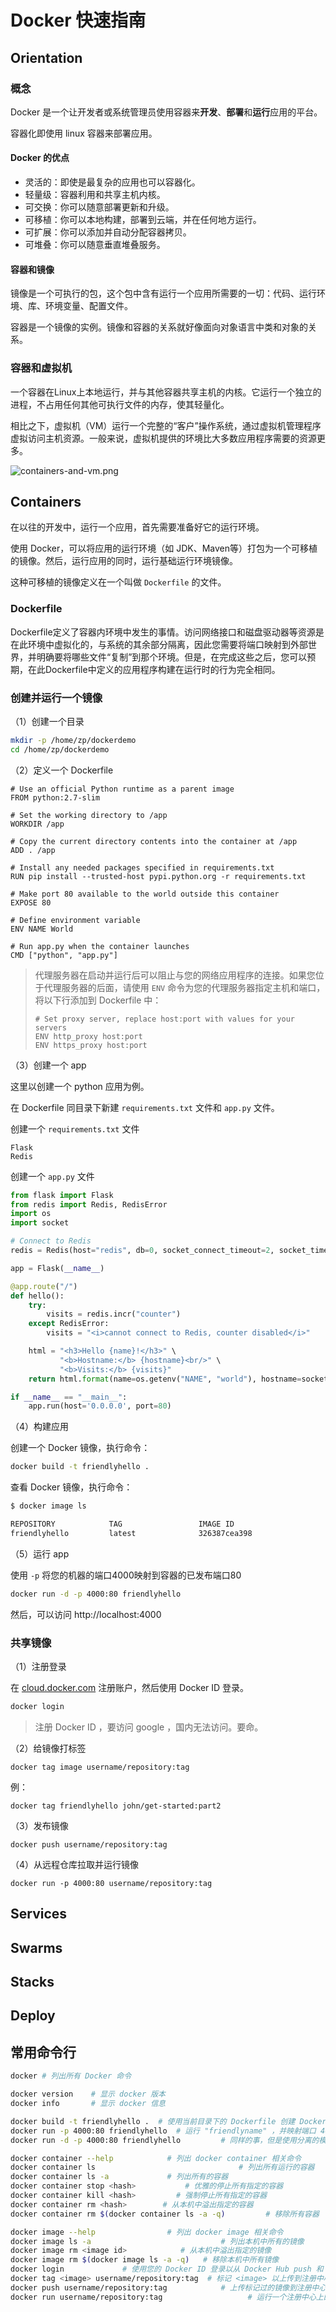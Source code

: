 # Docker 快速指南

## Orientation

### 概念

Docker 是一个让开发者或系统管理员使用容器来**开发**、**部署**和**运行**应用的平台。

容器化即使用 linux 容器来部署应用。

#### Docker 的优点

* 灵活的：即使是最复杂的应用也可以容器化。
* 轻量级：容器利用和共享主机内核。
* 可交换：你可以随意部署更新和升级。
* 可移植：你可以本地构建，部署到云端，并在任何地方运行。
* 可扩展：你可以添加并自动分配容器拷贝。
* 可堆叠：你可以随意垂直堆叠服务。

#### 容器和镜像

镜像是一个可执行的包，这个包中含有运行一个应用所需要的一切：代码、运行环境、库、环境变量、配置文件。

容器是一个镜像的实例。镜像和容器的关系就好像面向对象语言中类和对象的关系。

### 容器和虚拟机

一个容器在Linux上本地运行，并与其他容器共享主机的内核。它运行一个独立的进程，不占用任何其他可执行文件的内存，使其轻量化。

相比之下，虚拟机（VM）运行一个完整的“客户”操作系统，通过虚拟机管理程序虚拟访问主机资源。一般来说，虚拟机提供的环境比大多数应用程序需要的资源更多。

![containers-and-vm.png](containers-and-vm.png)

## Containers

在以往的开发中，运行一个应用，首先需要准备好它的运行环境。

使用 Docker，可以将应用的运行环境（如 JDK、Maven等）打包为一个可移植的镜像。然后，运行应用的同时，运行基础运行环境镜像。

这种可移植的镜像定义在一个叫做 `Dockerfile` 的文件。

### Dockerfile

Dockerfile定义了容器内环境中发生的事情。访问网络接口和磁盘驱动器等资源是在此环境中虚拟化的，与系统的其余部分隔离，因此您需要将端口映射到外部世界，并明确要将哪些文件“复制”到那个环境。但是，在完成这些之后，您可以预期，在此Dockerfile中定义的应用程序构建在运行时的行为完全相同。

### 创建并运行一个镜像

（1）创建一个目录

```sh
mkdir -p /home/zp/dockerdemo
cd /home/zp/dockerdemo
```

（2）定义一个 Dockerfile

```docker
# Use an official Python runtime as a parent image
FROM python:2.7-slim

# Set the working directory to /app
WORKDIR /app

# Copy the current directory contents into the container at /app
ADD . /app

# Install any needed packages specified in requirements.txt
RUN pip install --trusted-host pypi.python.org -r requirements.txt

# Make port 80 available to the world outside this container
EXPOSE 80

# Define environment variable
ENV NAME World

# Run app.py when the container launches
CMD ["python", "app.py"]
```

> 代理服务器在启动并运行后可以阻止与您的网络应用程序的连接。如果您位于代理服务器的后面，请使用 `ENV` 命令为您的代理服务器指定主机和端口，将以下行添加到 Dockerfile 中：
>
> ```docker
> # Set proxy server, replace host:port with values for your servers
> ENV http_proxy host:port
> ENV https_proxy host:port
> ```

（3）创建一个 app

这里以创建一个 python 应用为例。

在 Dockerfile 同目录下新建 `requirements.txt` 文件和 `app.py` 文件。

创建一个 `requirements.txt` 文件

```
Flask
Redis
```

创建一个 `app.py` 文件

```py
from flask import Flask
from redis import Redis, RedisError
import os
import socket

# Connect to Redis
redis = Redis(host="redis", db=0, socket_connect_timeout=2, socket_timeout=2)

app = Flask(__name__)

@app.route("/")
def hello():
    try:
        visits = redis.incr("counter")
    except RedisError:
        visits = "<i>cannot connect to Redis, counter disabled</i>"

    html = "<h3>Hello {name}!</h3>" \
           "<b>Hostname:</b> {hostname}<br/>" \
           "<b>Visits:</b> {visits}"
    return html.format(name=os.getenv("NAME", "world"), hostname=socket.gethostname(), visits=visits)

if __name__ == "__main__":
    app.run(host='0.0.0.0', port=80)
```

（4）构建应用

创建一个 Docker 镜像，执行命令：

```sh
docker build -t friendlyhello .
```

查看 Docker 镜像，执行命令：

```sh
$ docker image ls

REPOSITORY            TAG                 IMAGE ID
friendlyhello         latest              326387cea398
```

（5）运行 app

使用 `-p` 将您的机器的端口4000映射到容器的已发布端口80

```sh
docker run -d -p 4000:80 friendlyhello
```

然后，可以访问 http://localhost:4000

### 共享镜像

（1）注册登录

在 [cloud.docker.com](https://cloud.docker.com/) 注册账户，然后使用 Docker ID 登录。

```sh
docker login
```

> 注册 Docker ID ，要访问 google ，国内无法访问。要命。

（2）给镜像打标签

```
docker tag image username/repository:tag
```

例：

```
docker tag friendlyhello john/get-started:part2
```

（3）发布镜像

```
docker push username/repository:tag
```

（4）从远程仓库拉取并运行镜像

```
docker run -p 4000:80 username/repository:tag
```

## Services

## Swarms

## Stacks

## Deploy

## 常用命令行

```sh
docker # 列出所有 Docker 命令

docker version    # 显示 docker 版本
docker info       # 显示 docker 信息

docker build -t friendlyhello .  # 使用当前目录下的 Dockerfile 创建 Docker 镜像
docker run -p 4000:80 friendlyhello  # 运行 "friendlyname" ，并映射端口 4000 到 80
docker run -d -p 4000:80 friendlyhello         # 同样的事，但是使用分离的模式

docker container --help            # 列出 docker container 相关命令
docker container ls                                # 列出所有运行的容器
docker container ls -a             # 列出所有的容器
docker container stop <hash>           # 优雅的停止所有指定的容器
docker container kill <hash>         # 强制停止所有指定的容器
docker container rm <hash>        # 从本机中溢出指定的容器
docker container rm $(docker container ls -a -q)         # 移除所有容器

docker image --help                # 列出 docker image 相关命令
docker image ls -a                             # 列出本机中所有的镜像
docker image rm <image id>            # 从本机中溢出指定的镜像
docker image rm $(docker image ls -a -q)   # 移除本机中所有镜像
docker login             # 使用您的 Docker ID 登录以从 Docker Hub push 和 pull 图像。
docker tag <image> username/repository:tag  # 标记 <image> 以上传到注册中心
docker push username/repository:tag            # 上传标记过的镜像到注册中心
docker run username/repository:tag                   # 运行一个注册中心上的镜像
```
